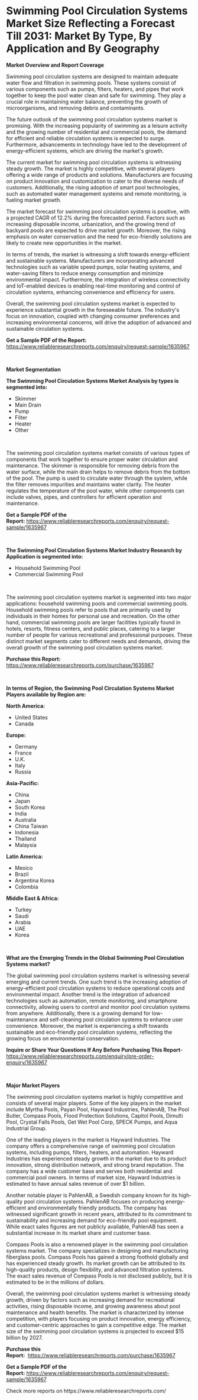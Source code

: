 <p><h1>Swimming Pool Circulation Systems Market Size Reflecting a Forecast Till 2031: Market By Type, By Application and By Geography</h1></p><p><strong>Market Overview and Report Coverage</strong></p>
<p><p>Swimming pool circulation systems are designed to maintain adequate water flow and filtration in swimming pools. These systems consist of various components such as pumps, filters, heaters, and pipes that work together to keep the pool water clean and safe for swimming. They play a crucial role in maintaining water balance, preventing the growth of microorganisms, and removing debris and contaminants.</p><p>The future outlook of the swimming pool circulation systems market is promising. With the increasing popularity of swimming as a leisure activity and the growing number of residential and commercial pools, the demand for efficient and reliable circulation systems is expected to surge. Furthermore, advancements in technology have led to the development of energy-efficient systems, which are driving the market's growth.</p><p>The current market for swimming pool circulation systems is witnessing steady growth. The market is highly competitive, with several players offering a wide range of products and solutions. Manufacturers are focusing on product innovation and customization to cater to the diverse needs of customers. Additionally, the rising adoption of smart pool technologies, such as automated water management systems and remote monitoring, is fueling market growth.</p><p>The market forecast for swimming pool circulation systems is positive, with a projected CAGR of 12.2% during the forecasted period. Factors such as increasing disposable income, urbanization, and the growing trend of backyard pools are expected to drive market growth. Moreover, the rising emphasis on water conservation and the need for eco-friendly solutions are likely to create new opportunities in the market.</p><p>In terms of trends, the market is witnessing a shift towards energy-efficient and sustainable systems. Manufacturers are incorporating advanced technologies such as variable speed pumps, solar heating systems, and water-saving filters to reduce energy consumption and minimize environmental impact. Furthermore, the integration of wireless connectivity and IoT-enabled devices is enabling real-time monitoring and control of circulation systems, enhancing convenience and efficiency for users.</p><p>Overall, the swimming pool circulation systems market is expected to experience substantial growth in the foreseeable future. The industry's focus on innovation, coupled with changing consumer preferences and increasing environmental concerns, will drive the adoption of advanced and sustainable circulation systems.</p></p>
<p><strong>Get a Sample PDF of the Report:</strong> <a href="https://www.reliableresearchreports.com/enquiry/request-sample/1635967">https://www.reliableresearchreports.com/enquiry/request-sample/1635967</a></p>
<p>&nbsp;</p>
<p><strong>Market Segmentation</strong></p>
<p><strong>The Swimming Pool Circulation Systems Market Analysis by types is segmented into:</strong></p>
<p><ul><li>Skimmer</li><li>Main Drain</li><li>Pump</li><li>Filter</li><li>Heater</li><li>Other</li></ul></p>
<p>&nbsp;</p>
<p><p>The swimming pool circulation systems market consists of various types of components that work together to ensure proper water circulation and maintenance. The skimmer is responsible for removing debris from the water surface, while the main drain helps to remove debris from the bottom of the pool. The pump is used to circulate water through the system, while the filter removes impurities and maintains water clarity. The heater regulates the temperature of the pool water, while other components can include valves, pipes, and controllers for efficient operation and maintenance.</p></p>
<p><strong>Get a Sample PDF of the Report:</strong>&nbsp;<a href="https://www.reliableresearchreports.com/enquiry/request-sample/1635967">https://www.reliableresearchreports.com/enquiry/request-sample/1635967</a></p>
<p>&nbsp;</p>
<p><strong>The Swimming Pool Circulation Systems Market Industry Research by Application is segmented into:</strong></p>
<p><ul><li>Household Swimming Pool</li><li>Commercial Swimming Pool</li></ul></p>
<p>&nbsp;</p>
<p><p>The swimming pool circulation systems market is segmented into two major applications: household swimming pools and commercial swimming pools. Household swimming pools refer to pools that are primarily used by individuals in their homes for personal use and recreation. On the other hand, commercial swimming pools are larger facilities typically found in hotels, resorts, fitness centers, and public places, catering to a larger number of people for various recreational and professional purposes. These distinct market segments cater to different needs and demands, driving the overall growth of the swimming pool circulation systems market.</p></p>
<p><strong>Purchase this Report:</strong>&nbsp; <a href="https://www.reliableresearchreports.com/purchase/1635967">https://www.reliableresearchreports.com/purchase/1635967</a></p>
<p>&nbsp;</p>
<p><strong>In terms of Region, the Swimming Pool Circulation Systems Market Players available by Region are:</strong></p>
<p>
    <p> <strong> North America: </strong>
        <ul>
            <li>United States</li>
            <li>Canada</li>
        </ul>
        </p> 
    <p> <strong> Europe: </strong>
        <ul>
            <li>Germany</li>
            <li>France</li>
            <li>U.K.</li>
            <li>Italy</li>
            <li>Russia</li>
        </ul>
        </p> 
    <p> <strong> Asia-Pacific: </strong>
        <ul>
            <li>China</li>
            <li>Japan</li>
            <li>South Korea</li>
            <li>India</li>
            <li>Australia</li>
            <li>China Taiwan</li>
            <li>Indonesia</li>
            <li>Thailand</li>
            <li>Malaysia</li>
        </ul>
        </p> 
    <p> <strong> Latin America: </strong>
        <ul>
            <li>Mexico</li>
            <li>Brazil</li>
            <li>Argentina Korea</li>
            <li>Colombia</li>
        </ul>
        </p> 
    <p> <strong> Middle East & Africa: </strong>
        <ul>
            <li>Turkey</li>
            <li>Saudi</li>
            <li>Arabia</li>
            <li>UAE</li>
            <li>Korea</li>
        </ul>
    </p>
    </p>
<p>&nbsp;</p>
<p><strong>What are the Emerging Trends in the Global Swimming Pool Circulation Systems market?</strong></p>
<p><p>The global swimming pool circulation systems market is witnessing several emerging and current trends. One such trend is the increasing adoption of energy-efficient pool circulation systems to reduce operational costs and environmental impact. Another trend is the integration of advanced technologies such as automation, remote monitoring, and smartphone connectivity, allowing users to control and monitor pool circulation systems from anywhere. Additionally, there is a growing demand for low-maintenance and self-cleaning pool circulation systems to enhance user convenience. Moreover, the market is experiencing a shift towards sustainable and eco-friendly pool circulation systems, reflecting the growing focus on environmental conservation.</p></p>
<p><strong>Inquire or Share Your Questions If Any Before Purchasing This Report</strong>- <a href="https://www.reliableresearchreports.com/enquiry/pre-order-enquiry/1635967">https://www.reliableresearchreports.com/enquiry/pre-order-enquiry/1635967</a></p>
<p>&nbsp;</p>
<p><strong>Major Market Players</strong></p>
<p><p>The swimming pool circulation systems market is highly competitive and consists of several major players. Some of the key players in the market include Myrtha Pools, Payan Pool, Hayward Industries, PahlenAB, The Pool Butler, Compass Pools, Flood Protection Solutions, Capitol Pools, Dimulti Pool, Crystal Falls Pools, Get Wet Pool Corp, SPECK Pumps, and Aqua Industrial Group.</p><p>One of the leading players in the market is Hayward Industries. The company offers a comprehensive range of swimming pool circulation systems, including pumps, filters, heaters, and automation. Hayward Industries has experienced steady growth in the market due to its product innovation, strong distribution network, and strong brand reputation. The company has a wide customer base and serves both residential and commercial pool owners. In terms of market size, Hayward Industries is estimated to have annual sales revenue of over $1 billion.</p><p>Another notable player is PahlenAB, a Swedish company known for its high-quality pool circulation systems. PahlenAB focuses on producing energy-efficient and environmentally friendly products. The company has witnessed significant growth in recent years, attributed to its commitment to sustainability and increasing demand for eco-friendly pool equipment. While exact sales figures are not publicly available, PahlenAB has seen a substantial increase in its market share and customer base.</p><p>Compass Pools is also a renowned player in the swimming pool circulation systems market. The company specializes in designing and manufacturing fiberglass pools. Compass Pools has gained a strong foothold globally and has experienced steady growth. Its market growth can be attributed to its high-quality products, design flexibility, and advanced filtration systems. The exact sales revenue of Compass Pools is not disclosed publicly, but it is estimated to be in the millions of dollars.</p><p>Overall, the swimming pool circulation systems market is witnessing steady growth, driven by factors such as increasing demand for recreational activities, rising disposable income, and growing awareness about pool maintenance and health benefits. The market is characterized by intense competition, with players focusing on product innovation, energy efficiency, and customer-centric approaches to gain a competitive edge. The market size of the swimming pool circulation systems is projected to exceed $15 billion by 2027.</p></p>
<p><strong>Purchase this Report:</strong>&nbsp;&nbsp;<a href="https://www.reliableresearchreports.com/purchase/1635967">https://www.reliableresearchreports.com/purchase/1635967</a></p>
<p></p>
<p><strong>Get a Sample PDF of the Report:</strong>&nbsp;<a href="https://www.reliableresearchreports.com/enquiry/request-sample/1635967">https://www.reliableresearchreports.com/enquiry/request-sample/1635967</a></p>
<p>Check more reports on https://www.reliableresearchreports.com/</p>